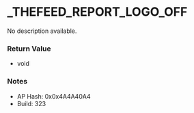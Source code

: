 # _THEFEED_REPORT_LOGO_OFF

No description available.

### Return Value
* void

### Notes
* AP Hash: 0x0x4A4A40A4
* Build: 323


